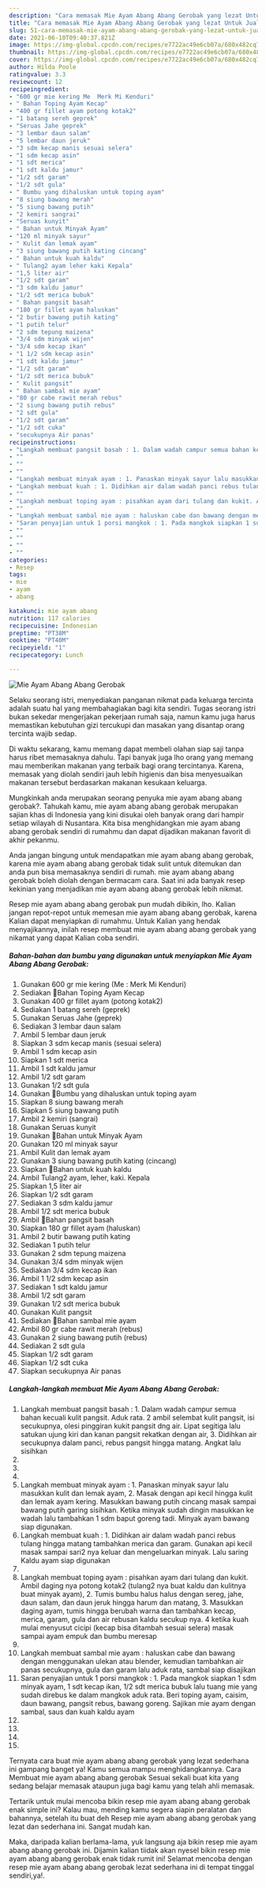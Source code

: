 ```yaml
---
description: "Cara memasak Mie Ayam Abang Abang Gerobak yang lezat Untuk Jualan"
title: "Cara memasak Mie Ayam Abang Abang Gerobak yang lezat Untuk Jualan"
slug: 51-cara-memasak-mie-ayam-abang-abang-gerobak-yang-lezat-untuk-jualan
date: 2021-06-10T09:40:37.821Z
image: https://img-global.cpcdn.com/recipes/e7722ac49e6cb07a/680x482cq70/mie-ayam-abang-abang-gerobak-foto-resep-utama.jpg
thumbnail: https://img-global.cpcdn.com/recipes/e7722ac49e6cb07a/680x482cq70/mie-ayam-abang-abang-gerobak-foto-resep-utama.jpg
cover: https://img-global.cpcdn.com/recipes/e7722ac49e6cb07a/680x482cq70/mie-ayam-abang-abang-gerobak-foto-resep-utama.jpg
author: Hilda Poole
ratingvalue: 3.3
reviewcount: 12
recipeingredient:
- "600 gr mie kering Me  Merk Mi Kenduri"
- " Bahan Toping Ayam Kecap"
- "400 gr fillet ayam potong kotak2"
- "1 batang sereh geprek"
- "Seruas Jahe geprek"
- "3 lembar daun salam"
- "5 lembar daun jeruk"
- "3 sdm kecap manis sesuai selera"
- "1 sdm kecap asin"
- "1 sdt merica"
- "1 sdt kaldu jamur"
- "1/2 sdt garam"
- "1/2 sdt gula"
- " Bumbu yang dihaluskan untuk toping ayam"
- "8 siung bawang merah"
- "5 siung bawang putih"
- "2 kemiri sangrai"
- "Seruas kunyit"
- " Bahan untuk Minyak Ayam"
- "120 ml minyak sayur"
- " Kulit dan lemak ayam"
- "3 siung bawang putih kating cincang"
- " Bahan untuk kuah kaldu"
- " Tulang2 ayam leher kaki Kepala"
- "1,5 liter air"
- "1/2 sdt garam"
- "3 sdm kaldu jamur"
- "1/2 sdt merica bubuk"
- " Bahan pangsit basah"
- "180 gr fillet ayam haluskan"
- "2 butir bawang putih kating"
- "1 putih telur"
- "2 sdm tepung maizena"
- "3/4 sdm minyak wijen"
- "3/4 sdm kecap ikan"
- "1 1/2 sdm kecap asin"
- "1 sdt kaldu jamur"
- "1/2 sdt garam"
- "1/2 sdt merica bubuk"
- " Kulit pangsit"
- " Bahan sambal mie ayam"
- "80 gr cabe rawit merah rebus"
- "2 siung bawang putih rebus"
- "2 sdt gula"
- "1/2 sdt garam"
- "1/2 sdt cuka"
- "secukupnya Air panas"
recipeinstructions:
- "Langkah membuat pangsit basah : 1. Dalam wadah campur semua bahan kecuali kulit pangsit. Aduk rata. 2 ambil selembat kulit pangsit, isi secukupnya, olesi pinggiran kukit pangsit dng air. Lipat segitiga lalu satukan ujung kiri dan kanan pangsit rekatkan dengan air, 3. Didihkan air secukupnya dalam panci, rebus pangsit hingga matang. Angkat lalu sisihkan"
- ""
- ""
- ""
- "Langkah membuat minyak ayam : 1. Panaskan minyak sayur lalu masukkan kulit dan lemak ayam, 2. Masak dengan api kecil hingga kulit dan lemak ayam kering. Masukkan bawang putih cincang masak sampai bawang putih garing sisihkan. Ketika minyak sudah dingin masukkan ke wadah lalu tambahkan 1 sdm baput goreng tadi. Minyak ayam bawang siap digunakan."
- "Langkah membuat kuah : 1. Didihkan air dalam wadah panci rebus tulang hingga matang tambahkan merica dan garam. Gunakan api kecil masak sampai sari2 nya keluar dan mengeluarkan minyak. Lalu saring Kaldu ayam siap digunakan"
- ""
- "Langkah membuat toping ayam : pisahkan ayam dari tulang dan kukit. Ambil daging nya potong kotak2 (tulang2 nya buat kaldu dan kulitnya buat minyak ayam), 2. Tumis bumbu halus halus dengan sereg, jahe, daun salam, dan daun jeruk hingga harum dan matang, 3. Masukkan daging ayam, tumis hingga berubah warna dan tambahkan kecap, merica, garam, gula dan air rebusan kaldu secukup nya. 4 ketika kuah mulai menyusut cicipi (kecap bisa ditambah sesuai selera) masak sampai ayam empuk dan bumbu meresap"
- ""
- "Langkah membuat sambal mie ayam : haluskan cabe dan bawang dengan menggunakan ulekan atau blender, kemudian tambahkan air panas secukupnya, gula dan garam lalu aduk rata, sambal siap disajikan"
- "Saran penyajian untuk 1 porsi mangkok : 1. Pada mangkok siapkan 1 sdm minyak ayam, 1 sdt kecap ikan, 1/2 sdt merica bubuk lalu tuang mie yang sudah direbus ke dalam mangkok aduk rata. Beri toping ayam, caisim, daun bawang, pangsit rebus, bawang goreng. Sajikan mie ayam dengan sambal, saus dan kuah kaldu ayam"
- ""
- ""
- ""
- ""
categories:
- Resep
tags:
- mie
- ayam
- abang

katakunci: mie ayam abang 
nutrition: 117 calories
recipecuisine: Indonesian
preptime: "PT38M"
cooktime: "PT40M"
recipeyield: "1"
recipecategory: Lunch

---
```



![Mie Ayam Abang Abang Gerobak](https://img-global.cpcdn.com/recipes/e7722ac49e6cb07a/680x482cq70/mie-ayam-abang-abang-gerobak-foto-resep-utama.jpg)

Selaku seorang istri, menyediakan panganan nikmat pada keluarga tercinta adalah suatu hal yang membahagiakan bagi kita sendiri. Tugas seorang istri bukan sekedar mengerjakan pekerjaan rumah saja, namun kamu juga harus memastikan kebutuhan gizi tercukupi dan masakan yang disantap orang tercinta wajib sedap.

Di waktu  sekarang, kamu memang dapat membeli olahan siap saji tanpa harus ribet memasaknya dahulu. Tapi banyak juga lho orang yang memang mau memberikan makanan yang terbaik bagi orang tercintanya. Karena, memasak yang diolah sendiri jauh lebih higienis dan bisa menyesuaikan makanan tersebut berdasarkan makanan kesukaan keluarga. 



Mungkinkah anda merupakan seorang penyuka mie ayam abang abang gerobak?. Tahukah kamu, mie ayam abang abang gerobak merupakan sajian khas di Indonesia yang kini disukai oleh banyak orang dari hampir setiap wilayah di Nusantara. Kita bisa menghidangkan mie ayam abang abang gerobak sendiri di rumahmu dan dapat dijadikan makanan favorit di akhir pekanmu.

Anda jangan bingung untuk mendapatkan mie ayam abang abang gerobak, karena mie ayam abang abang gerobak tidak sulit untuk ditemukan dan anda pun bisa memasaknya sendiri di rumah. mie ayam abang abang gerobak boleh diolah dengan bermacam cara. Saat ini ada banyak resep kekinian yang menjadikan mie ayam abang abang gerobak lebih nikmat.

Resep mie ayam abang abang gerobak pun mudah dibikin, lho. Kalian jangan repot-repot untuk memesan mie ayam abang abang gerobak, karena Kalian dapat menyiapkan di rumahmu. Untuk Kalian yang hendak menyajikannya, inilah resep membuat mie ayam abang abang gerobak yang nikamat yang dapat Kalian coba sendiri.

<!--inarticleads1-->

##### Bahan-bahan dan bumbu yang digunakan untuk menyiapkan Mie Ayam Abang Abang Gerobak:

1. Gunakan 600 gr mie kering (Me : Merk Mi Kenduri)
1. Sediakan  📌Bahan Toping Ayam Kecap
1. Gunakan 400 gr fillet ayam (potong kotak2)
1. Sediakan 1 batang sereh (geprek)
1. Gunakan Seruas Jahe (geprek)
1. Sediakan 3 lembar daun salam
1. Ambil 5 lembar daun jeruk
1. Siapkan 3 sdm kecap manis (sesuai selera)
1. Ambil 1 sdm kecap asin
1. Siapkan 1 sdt merica
1. Ambil 1 sdt kaldu jamur
1. Ambil 1/2 sdt garam
1. Gunakan 1/2 sdt gula
1. Gunakan  📌Bumbu yang dihaluskan untuk toping ayam
1. Siapkan 8 siung bawang merah
1. Siapkan 5 siung bawang putih
1. Ambil 2 kemiri (sangrai)
1. Gunakan Seruas kunyit
1. Gunakan  📌Bahan untuk Minyak Ayam
1. Gunakan 120 ml minyak sayur
1. Ambil  Kulit dan lemak ayam
1. Gunakan 3 siung bawang putih kating (cincang)
1. Siapkan  📌Bahan untuk kuah kaldu
1. Ambil  Tulang2 ayam, leher, kaki. Kepala
1. Siapkan 1,5 liter air
1. Siapkan 1/2 sdt garam
1. Sediakan 3 sdm kaldu jamur
1. Ambil 1/2 sdt merica bubuk
1. Ambil  📌Bahan pangsit basah
1. Siapkan 180 gr fillet ayam (haluskan)
1. Ambil 2 butir bawang putih kating
1. Sediakan 1 putih telur
1. Gunakan 2 sdm tepung maizena
1. Gunakan 3/4 sdm minyak wijen
1. Sediakan 3/4 sdm kecap ikan
1. Ambil 1 1/2 sdm kecap asin
1. Sediakan 1 sdt kaldu jamur
1. Ambil 1/2 sdt garam
1. Gunakan 1/2 sdt merica bubuk
1. Gunakan  Kulit pangsit
1. Sediakan  📌Bahan sambal mie ayam
1. Ambil 80 gr cabe rawit merah (rebus)
1. Gunakan 2 siung bawang putih (rebus)
1. Sediakan 2 sdt gula
1. Siapkan 1/2 sdt garam
1. Siapkan 1/2 sdt cuka
1. Siapkan secukupnya Air panas




<!--inarticleads2-->

##### Langkah-langkah membuat Mie Ayam Abang Abang Gerobak:

1. Langkah membuat pangsit basah : 1. Dalam wadah campur semua bahan kecuali kulit pangsit. Aduk rata. 2 ambil selembat kulit pangsit, isi secukupnya, olesi pinggiran kukit pangsit dng air. Lipat segitiga lalu satukan ujung kiri dan kanan pangsit rekatkan dengan air, 3. Didihkan air secukupnya dalam panci, rebus pangsit hingga matang. Angkat lalu sisihkan
1. 
1. 
1. 
1. Langkah membuat minyak ayam : 1. Panaskan minyak sayur lalu masukkan kulit dan lemak ayam, 2. Masak dengan api kecil hingga kulit dan lemak ayam kering. Masukkan bawang putih cincang masak sampai bawang putih garing sisihkan. Ketika minyak sudah dingin masukkan ke wadah lalu tambahkan 1 sdm baput goreng tadi. Minyak ayam bawang siap digunakan.
1. Langkah membuat kuah : 1. Didihkan air dalam wadah panci rebus tulang hingga matang tambahkan merica dan garam. Gunakan api kecil masak sampai sari2 nya keluar dan mengeluarkan minyak. Lalu saring Kaldu ayam siap digunakan
1. 
1. Langkah membuat toping ayam : pisahkan ayam dari tulang dan kukit. Ambil daging nya potong kotak2 (tulang2 nya buat kaldu dan kulitnya buat minyak ayam), 2. Tumis bumbu halus halus dengan sereg, jahe, daun salam, dan daun jeruk hingga harum dan matang, 3. Masukkan daging ayam, tumis hingga berubah warna dan tambahkan kecap, merica, garam, gula dan air rebusan kaldu secukup nya. 4 ketika kuah mulai menyusut cicipi (kecap bisa ditambah sesuai selera) masak sampai ayam empuk dan bumbu meresap
1. 
1. Langkah membuat sambal mie ayam : haluskan cabe dan bawang dengan menggunakan ulekan atau blender, kemudian tambahkan air panas secukupnya, gula dan garam lalu aduk rata, sambal siap disajikan
1. Saran penyajian untuk 1 porsi mangkok : 1. Pada mangkok siapkan 1 sdm minyak ayam, 1 sdt kecap ikan, 1/2 sdt merica bubuk lalu tuang mie yang sudah direbus ke dalam mangkok aduk rata. Beri toping ayam, caisim, daun bawang, pangsit rebus, bawang goreng. Sajikan mie ayam dengan sambal, saus dan kuah kaldu ayam
1. 
1. 
1. 
1. 




Ternyata cara buat mie ayam abang abang gerobak yang lezat sederhana ini gampang banget ya! Kamu semua mampu menghidangkannya. Cara Membuat mie ayam abang abang gerobak Sesuai sekali buat kita yang sedang belajar memasak ataupun juga bagi kamu yang telah ahli memasak.

Tertarik untuk mulai mencoba bikin resep mie ayam abang abang gerobak enak simple ini? Kalau mau, mending kamu segera siapin peralatan dan bahannya, setelah itu buat deh Resep mie ayam abang abang gerobak yang lezat dan sederhana ini. Sangat mudah kan. 

Maka, daripada kalian berlama-lama, yuk langsung aja bikin resep mie ayam abang abang gerobak ini. Dijamin kalian tiidak akan nyesel bikin resep mie ayam abang abang gerobak enak tidak rumit ini! Selamat mencoba dengan resep mie ayam abang abang gerobak lezat sederhana ini di tempat tinggal sendiri,ya!.


